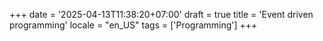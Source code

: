 +++
date = '2025-04-13T11:38:20+07:00'
draft = true
title = 'Event driven programming'
locale = "en_US"
tags = ['Programming']
+++
